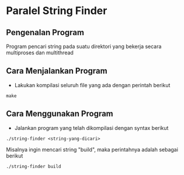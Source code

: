# Paralel String Finder

## Pengenalan Program

Program pencari string pada suatu direktori yang bekerja secara multiproses dan multithread

## Cara Menjalankan Program

- Lakukan kompilasi seluruh file yang ada dengan perintah berikut

```
make
```
## Cara Menggunakan Program

- Jalankan program yang telah dikompilasi dengan syntax berikut

```
./string-finder <string-yang-dicari>
```
Misalnya ingin mencari string "build", maka perintahnya adalah sebagai berikut
```
./string-finder build
```


